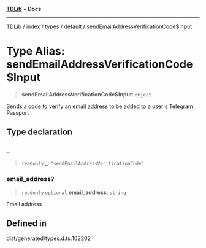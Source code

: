 [**TDLib**](../../../../../../README.md) • **Docs**

***

[TDLib](../../../../../../modules.md) / [index](../../../../../README.md) / [types](../../../README.md) / [default](../README.md) / sendEmailAddressVerificationCode$Input

# Type Alias: sendEmailAddressVerificationCode$Input

> **sendEmailAddressVerificationCode$Input**: `object`

Sends a code to verify an email address to be added to a user's Telegram Passport

## Type declaration

### \_

> `readonly` **\_**: `"sendEmailAddressVerificationCode"`

### email\_address?

> `readonly` `optional` **email\_address**: `string`

Email address

## Defined in

dist/generated/types.d.ts:102202

